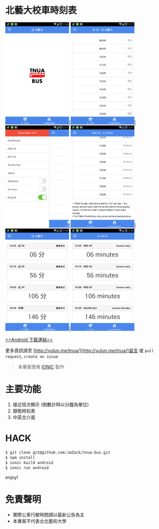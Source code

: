 北藝大校車時刻表
================

<img src="https://raw.githubusercontent.com/imZack/tnua-bus/master/screenshots/tnua_4.png" width="200px" style="display: inline-block;">|<img src="https://raw.githubusercontent.com/imZack/tnua-bus/master/screenshots/tnua_1.png" width="200px" style="display: inline-block;">|<img src="https://raw.githubusercontent.com/imZack/tnua-bus/master/screenshots/tnua_2.png" width="200px" style="display: inline-block;">|<img src="https://raw.githubusercontent.com/imZack/tnua-bus/master/screenshots/tnua_3.png" width="200px" style="display: inline-block;">|<img src="https://raw.githubusercontent.com/imZack/tnua-bus/master/screenshots/tnua_5.png" width="200px" style="display: inline-block;">|<img src="https://raw.githubusercontent.com/imZack/tnua-bus/master/screenshots/tnua_6.png" width="200px" style="display: inline-block;">

[>>Android 下載連結<<](https://play.google.com/store/apps/details?id=zack.tnuabus)

更多資訊請至 [http://yulun.me/tnua/](http://yulun.me/tnua/)留言 或 `pull request`, `create an issue`

> 本專案使用 [IONIC](http://ionicframework.com/) 製作

主要功能
========
1. 接近班次顯示 (倒數計時以分鐘為單位)
2. 靜態時刻表
3. 中英文介面

HACK
====

```
$ git clone git@github.com:imZack/tnua-bus.git
$ npm install
$ ionic build android
$ ionic run android
```

enjoy!

免責聲明
========
- 實際公車行駛時間請以最新公告為主
- 本專案不代表台北藝術大學
